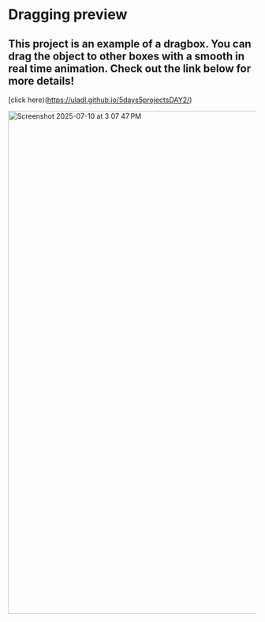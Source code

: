 # Dragging preview
## This project is an example of a dragbox. You can drag the object to other boxes with a smooth in real time animation. Check out the link below for more details!

[click here)(https://uladl.github.io/5days5projectsDAY2/)

<img width="1710" height="1017" alt="Screenshot 2025-07-10 at 3 07 47 PM" src="https://github.com/user-attachments/assets/bc259048-3f45-4f1a-92a6-52890214b21e" />
